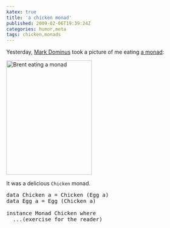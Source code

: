```yaml
---
katex: true
title: 'a chicken monad'
published: 2009-02-06T19:39:24Z
categories: humor,meta
tags: chicken,monads
---
```


Yesterday, <a href="http://blog.plover.com/">Mark Dominus</a> took a picture of me eating <a href="https://byorgey.github.io/blog/posts/2009/01/12/abstraction-intuition-and-the-monad-tutorial-fallacy.html">a monad</a>:

<img src="http://byorgey.files.wordpress.com/2009/02/15794109057.jpg?w=225" alt="Brent eating a monad" title="Brent eating a monad" width="225" height="300" class="aligncenter size-medium wp-image-130" />

It was a delicious <code>Chicken</code> monad.

<pre>
data Chicken a = Chicken (Egg a)
data Egg a = Egg (Chicken a)

instance Monad Chicken where
  ...(exercise for the reader)
</pre>

